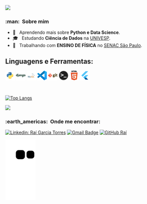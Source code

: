 ![](https://komarev.com/ghpvc/?username=raizera&color=006bed)

<h3> :man: &nbsp;Sobre mim </h3>

- 🌱 &nbsp; Aprendendo mais sobre **Python e Data Science**.
- 🎓 &nbsp; Estudando **Ciência de Dados** na <a href="https://univesp.br/">UNIVESP</a>.
- 💼 &nbsp; Trabalhando com **ENSINO DE FÍSICA** no <a href="https://sp.senac.br/">SENAC São Paulo</a>.
  
## **Linguagens e Ferramentas:**  


<code><img height="30" src="https://raw.githubusercontent.com/github/explore/80688e429a7d4ef2fca1e82350fe8e3517d3494d/topics/python/python.png"></code>
<code><img height="30" src="https://raw.githubusercontent.com/github/explore/80688e429a7d4ef2fca1e82350fe8e3517d3494d/topics/django/django.png"></code>
<code><img height="30" src="https://raw.githubusercontent.com/github/explore/80688e429a7d4ef2fca1e82350fe8e3517d3494d/topics/mysql/mysql.png"></code>
<code><img height="30" src="https://raw.githubusercontent.com/github/explore/80688e429a7d4ef2fca1e82350fe8e3517d3494d/topics/visual-studio-code/visual-studio-code.png"></code>
<code><img height="30" src="https://raw.githubusercontent.com/github/explore/80688e429a7d4ef2fca1e82350fe8e3517d3494d/topics/git/git.png"></code>
<code><img height="30" src="https://raw.githubusercontent.com/github/explore/80688e429a7d4ef2fca1e82350fe8e3517d3494d/topics/terminal/terminal.png"></code>
<code><img height="30" src="https://raw.githubusercontent.com/github/explore/80688e429a7d4ef2fca1e82350fe8e3517d3494d/topics/html/html.png"></code>
<code><img height="30" src="https://raw.githubusercontent.com/github/explore/80688e429a7d4ef2fca1e82350fe8e3517d3494d/topics/flutter/flutter.png"></code>

<br/>

[![Top Langs](https://github-readme-stats.vercel.app/api/top-langs/?username=raizera&layout=compact)](https://github.com/raizera/github-readme-stats)

<a href="https://github.com/raizera">
  <img height="180em" src="https://github-readme-stats.vercel.app/api?username=raizera&theme=dracula&show_icons=true" />
</a>

<br/>

<div>
  <h3> :earth_americas: &nbsp;Onde me encontrar: </h3> 

  [![Linkedin: Raí Garcia Torres](https://img.shields.io/badge/-raizera-blue?style=flat-square&logo=Linkedin&logoColor=white&link=https://linkedin.com/in/raigarciatorres)](https://linkedin.com/in/raigarciatorres)
  [![Gmail Badge](https://img.shields.io/badge/-prof.raigarcia@gmail.com-006bed?style=flat-square&logo=Gmail&logoColor=white&link=mailto:prof.raigarcia@gmail.com)](mailto:prof.raigarcia@gmail.com)
  [![GitHub Raí]( https://img.shields.io/github/followers/raizera?label=follow&style=social)](github.com/raizera)
</div>
  

![Snake animation](https://github.com/raizera/raizera/blob/output/github-contribution-grid-snake.svg)


<!---
raizera/raizera is a ✨ special ✨ repository because its `README.md` (this file) appears on your GitHub profile.
You can click the Preview link to take a look at your changes.
--->

